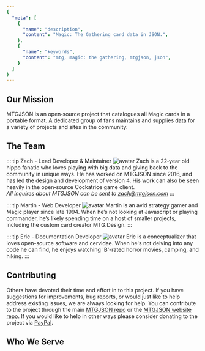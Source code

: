 ```yaml
---
{
  "meta": [
    {
      "name": "description",
      "content": "Magic: The Gathering card data in JSON.",
    },
    {
      "name": "keywords",
      "content": "mtg, magic: the gathering, mtgjson, json",
    }
  ]
}
---
```


## Our Mission

MTGJSON is an open‐source project that catalogues all Magic cards in a portable format. A dedicated group of fans maintains and supplies data for a variety of projects and sites in the community.

## The Team

::: tip Zach - Lead Developer &amp; Maintainer
![avatar](/images/avatar-zach.jpg "Zach")
Zach is a 22‐year old hippo fanatic who loves playing with big data and giving back to the community in unique ways. He has worked on MTGJSON since 2016, and has led the design and development of version 4. His work can also be seen heavily in the open‐source Cockatrice game client.<br/>
<i>All inquires about MTGJSON can be sent to <font color="blue">zach@mtgjson.com</font></i>
:::

::: tip Martin - Web Developer
![avatar](/images/avatar-martin.jpg "Martin")
Martin is an avid strategy gamer and Magic player since late 1994. When he’s not looking at Javascript or playing commander, he’s likely spending time on a host of smaller projects, including the custom card creator MTG.Design.
:::

::: tip Eric - Documentation Developer
![avatar](/images/avatar-eric.gif "Eric")
Eric is a conceptualizer that loves open-source software and cervidae. When he's not delving into any code he can find, he enjoys watching 'B'-rated horror movies, camping, and hiking.
:::

## Contributing

Others have devoted their time and effort in to this project. If you have suggestions for improvements, bug reports, or would just like to help address existing issues, we are always looking for help. You can contribute to the project through the main [MTGJSON repo](https://github.com/mtgjson/mtgjson) or the [MTGJSON website repo](https://github.com/mtgjson/mtgjson-website). If you would like to help in other ways please consider donating to the project via [PayPal](https://www.paypal.me/Zachhalpern).

## Who We Serve

<GenerateServices/>